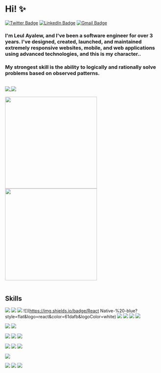 # Hi! ✨

[![Twitter Badge](https://img.shields.io/badge/Twitter-%20-blue?style=flat&logo=twitter&logoColor=white)](https://twitter.com/ayuleul)
[![LinkedIn Badge](https://img.shields.io/badge/LinkedIn-%20-blue?style=flat&logo=linkedin&logoColor=white)](https://www.linkedin.com/in/ayuleul/)
[![Gmail Badge](https://img.shields.io/badge/Gmail-%20-d14836?style=flat&logo=Gmail&logoColor=white)](mailto:ayuleul1427@gmail.com)

### I'm Leul Ayalew, and I've been a software engineer for over 3 years. I've designed, created, launched, and maintained extremely responsive websites, mobile, and web applications using advanced technologies, and this is my character..

### My strongest skill is the ability to logically and rationally solve problems based on observed patterns.

<br>
<a href="https://github.com/ayuleul">
  <img align="top" src="https://github-readme-stats.vercel.app/api?username=ayuleul&hide=stars&show_icons=true&theme=dark&time=now" />
</a>
<a href="https://github.com/ayuleul">
  <img align="top" src="https://github-readme-stats.vercel.app/api/top-langs/?username=ayuleul&layout=compact&theme=dark" />
</a>
<br>
<br>
<a href="https://wakatime.com/share/@ayuleul/7372f96b-cd90-41d8-9376-3a1bfdc76225.svg">
  <img height="300" align="top" src="https://wakatime.com/share/@ayuleul/7372f96b-cd90-41d8-9376-3a1bfdc76225.svg" />
</a>
<a href="https://wakatime.com/share/@ayuleul/e977423f-cb3a-476e-bec2-2512b867456d.svg">
  <img height="300" align="top" src="https://wakatime.com/share/@ayuleul/e977423f-cb3a-476e-bec2-2512b867456d.svg" />
</a>
<br>
<br>

## Skills

![](https://img.shields.io/badge/JavaScript-%20-yellow?style=flat&logo=javascript&color=f7df1d&logoColor=white)
![](https://img.shields.io/badge/TypeScript-%20-blue?style=flat&logo=typescript&color=297acb&logoColor=white)
![](https://img.shields.io/badge/React-%20-blue?style=flat&logo=react&color=61dafb&logoColor=white)
![](https://img.shields.io/badge/React Native-%20-blue?style=flat&logo=react&color=61dafb&logoColor=white)
![](https://img.shields.io/badge/Redux-%20-blue?style=flat&logo=redux&color=764abc)
![](https://img.shields.io/badge/Next-%20-black?style=flat&logo=next.js)
![](https://img.shields.io/badge/Android-%20-blue?style=flat&logo=android&color=a4c639&logoColor=a4c639)
![](https://img.shields.io/badge/Kotlin-%20-blue?style=flat&logo=kotlin&color=7F52FF&logoColor=white)


![](https://img.shields.io/badge/Jest-%20-black?style=flat&logo=jest&color=c21325)
![](https://img.shields.io/badge/Testing%20Library-%20-black?style=flat&logo=testing-library&color=e33332&logoColor=white)

![](https://img.shields.io/badge/REST-%20-black?style=flat&logo=.net&color=55a9ff)
![](https://img.shields.io/badge/GraphQL-%20-black?style=flat&logo=graphql&color=e10098)
![](https://img.shields.io/badge/Firebase-%20-black?style=flat&logo=firebase&color=ffca28&logoColor=white)

![](https://img.shields.io/badge/CSS-%20-black?style=flat&logo=css3&color=1572b6)
![](https://img.shields.io/badge/Sass-%20-black?style=flat&logo=sass&color=cc6699&logoColor=white)
![](https://img.shields.io/badge/styled%20components-%20-black?style=flat&logo=styled-components&color=db7093&logoColor=white)

![](https://img.shields.io/badge/NodeJS-%20-black?style=flat&logo=Node.js&color=339933&logoColor=white)

![](https://img.shields.io/badge/PostreSQL-%20-black?style=flat&logo=postgresql&color=336791&logoColor=white)
![](https://img.shields.io/badge/MongoDB-%20-black?style=flat&logo=MongoDb&color=47A248&logoColor=white)
![](https://img.shields.io/badge/Redis-%20-black?style=flat&logo=redis&color=DC382D&logoColor=white)
